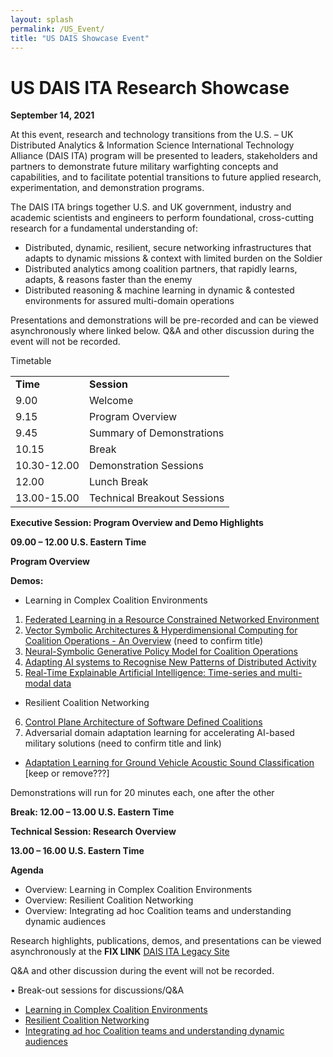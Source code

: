 ```yaml
---
layout: splash
permalink: /US_Event/
title: "US DAIS Showcase Event"
---
```


# US DAIS ITA Research Showcase
**September 14, 2021**

At this event, research and technology transitions from the U.S. – UK Distributed Analytics & Information Science International Technology Alliance (DAIS ITA) program will be presented to leaders, stakeholders and partners to demonstrate future military warfighting concepts and capabilities, and to facilitate potential transitions to future applied research, experimentation, and demonstration programs.

The DAIS ITA brings together U.S. and UK government, industry and academic scientists and engineers to perform foundational, cross-cutting research for a fundamental understanding of: 
* Distributed, dynamic, resilient, secure networking infrastructures that adapts to dynamic missions & context with limited burden on the Soldier
* Distributed analytics among coalition partners, that rapidly learns, adapts, & reasons faster than the enemy
* Distributed reasoning & machine learning in dynamic & contested environments for assured multi-domain operations

Presentations and demonstrations will be pre-recorded and can be viewed asynchronously where linked below. Q&A and other discussion during the event will not be recorded.

Timetable

<table>
  <tbody>
    <tr>
      <td><b>Time</b></td>
      <td><b>Session</b></td>
    </tr>
    <tr>
      <td>9.00</td>
      <td>Welcome</td>
    </tr>
    <tr>
      <td>9.15</td>
      <td>Program Overview</td>
    </tr>
    <tr>
      <td>9.45</td>
      <td>Summary of Demonstrations</td>
    </tr>
    <tr>
      <td>10.15</td>
      <td>Break</td>
    </tr>
    <tr>
      <td>10.30-12.00</td>
      <td>Demonstration Sessions</td>
    </tr>
    <tr>
      <td>12.00</td>
      <td>Lunch Break</td>
    </tr>
    <tr>
      <td>13.00-15.00</td>
      <td>Technical Breakout Sessions</td>
    </tr>
  </tbody>
</table>

**Executive Session: Program Overview and Demo Highlights**

**09.00 – 12.00 U.S. Eastern Time**

**Program Overview**

**Demos:**

* Learning in Complex Coalition Environments
1.	[Federated Learning in a Resource Constrained Networked Environment](/1a08/)
2.	[Vector Symbolic Architectures & Hyperdimensional Computing for Coalition Operations - An Overview](/1a11/) (need to confirm title)
3.	[Neural-Symbolic Generative Policy Model for Coalition Operations](/1c02/)
4.	[Adapting AI systems to Recognise New Patterns of Distributed Activity](/1c16/)
5.	[Real-Time Explainable Artificial Intelligence: Time-series and multi-modal data](/1d01/)
* Resilient Coalition Networking
6.	[Control Plane Architecture of Software Defined Coalitions](/2a08/)
7.	Adversarial domain adaptation learning for accelerating AI-based military solutions (need to confirm title and link)
*	[Adaptation Learning for Ground Vehicle Acoustic Sound Classification](/2c01/) [keep or remove???]

Demonstrations will run for 20 minutes each, one after the other 

**Break: 12.00 – 13.00 U.S. Eastern Time**

**Technical Session: Research Overview**

**13.00 – 16.00 U.S. Eastern Time**

**Agenda**

* Overview: Learning in Complex Coalition Environments
* Overview: Resilient Coalition Networking
* Overview: Integrating ad hoc Coalition teams and understanding dynamic audiences

Research highlights, publications, demos, and presentations can be viewed asynchronously at the **FIX LINK** [DAIS ITA Legacy Site](/https://dais-legacy.org/)

Q&A and other discussion during the event will not be recorded.

•	Break-out sessions for discussions/Q&A
*	[Learning in Complex Coalition Environments](/cluster1/)
*	[Resilient Coalition Networking](/cluster2/)
*	[Integrating ad hoc Coalition teams and understanding dynamic audiences](/cluster3/)

 



